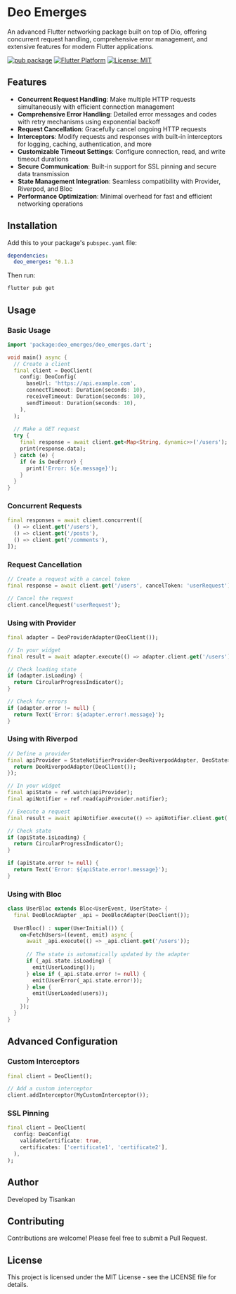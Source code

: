 # Deo Emerges

An advanced Flutter networking package built on top of Dio, offering concurrent request handling, comprehensive error management, and extensive features for modern Flutter applications.

[![pub package](https://img.shields.io/pub/v/deo_emerges.svg)](https://pub.dev/packages/deo_emerges)
[![Flutter Platform](https://img.shields.io/badge/Platform-Flutter-02569B.svg)](https://flutter.dev)
[![License: MIT](https://img.shields.io/badge/License-MIT-yellow.svg)](https://opensource.org/licenses/MIT)

## Features

- **Concurrent Request Handling**: Make multiple HTTP requests simultaneously with efficient connection management
- **Comprehensive Error Handling**: Detailed error messages and codes with retry mechanisms using exponential backoff
- **Request Cancellation**: Gracefully cancel ongoing HTTP requests
- **Interceptors**: Modify requests and responses with built-in interceptors for logging, caching, authentication, and more
- **Customizable Timeout Settings**: Configure connection, read, and write timeout durations
- **Secure Communication**: Built-in support for SSL pinning and secure data transmission
- **State Management Integration**: Seamless compatibility with Provider, Riverpod, and Bloc
- **Performance Optimization**: Minimal overhead for fast and efficient networking operations

## Installation

Add this to your package's `pubspec.yaml` file:

```yaml
dependencies:
  deo_emerges: ^0.1.3
```

Then run:

```bash
flutter pub get
```

## Usage

### Basic Usage

```dart
import 'package:deo_emerges/deo_emerges.dart';

void main() async {
  // Create a client
  final client = DeoClient(
    config: DeoConfig(
      baseUrl: 'https://api.example.com',
      connectTimeout: Duration(seconds: 10),
      receiveTimeout: Duration(seconds: 10),
      sendTimeout: Duration(seconds: 10),
    ),
  );
  
  // Make a GET request
  try {
    final response = await client.get<Map<String, dynamic>>('/users');
    print(response.data);
  } catch (e) {
    if (e is DeoError) {
      print('Error: ${e.message}');
    }
  }
}
```

### Concurrent Requests

```dart
final responses = await client.concurrent([
  () => client.get('/users'),
  () => client.get('/posts'),
  () => client.get('/comments'),
]);
```

### Request Cancellation

```dart
// Create a request with a cancel token
final response = await client.get('/users', cancelToken: 'userRequest');

// Cancel the request
client.cancelRequest('userRequest');
```

### Using with Provider

```dart
final adapter = DeoProviderAdapter(DeoClient());

// In your widget
final result = await adapter.execute(() => adapter.client.get('/users'));

// Check loading state
if (adapter.isLoading) {
  return CircularProgressIndicator();
}

// Check for errors
if (adapter.error != null) {
  return Text('Error: ${adapter.error!.message}');
}
```

### Using with Riverpod

```dart
// Define a provider
final apiProvider = StateNotifierProvider<DeoRiverpodAdapter, DeoState>((ref) {
  return DeoRiverpodAdapter(DeoClient());
});

// In your widget
final apiState = ref.watch(apiProvider);
final apiNotifier = ref.read(apiProvider.notifier);

// Execute a request
final result = await apiNotifier.execute(() => apiNotifier.client.get('/users'));

// Check state
if (apiState.isLoading) {
  return CircularProgressIndicator();
}

if (apiState.error != null) {
  return Text('Error: ${apiState.error!.message}');
}
```

### Using with Bloc

```dart
class UserBloc extends Bloc<UserEvent, UserState> {
  final DeoBlocAdapter _api = DeoBlocAdapter(DeoClient());
  
  UserBloc() : super(UserInitial()) {
    on<FetchUsers>((event, emit) async {
      await _api.execute(() => _api.client.get('/users'));
      
      // The state is automatically updated by the adapter
      if (_api.state.isLoading) {
        emit(UserLoading());
      } else if (_api.state.error != null) {
        emit(UserError(_api.state.error!));
      } else {
        emit(UserLoaded(users));
      }
    });
  }
}
```

## Advanced Configuration

### Custom Interceptors

```dart
final client = DeoClient();

// Add a custom interceptor
client.addInterceptor(MyCustomInterceptor());
```

### SSL Pinning

```dart
final client = DeoClient(
  config: DeoConfig(
    validateCertificate: true,
    certificates: ['certificate1', 'certificate2'],
  ),
);
```

## Author

Developed by Tisankan

## Contributing

Contributions are welcome! Please feel free to submit a Pull Request.

## License

This project is licensed under the MIT License - see the LICENSE file for details.